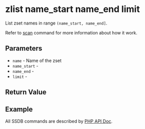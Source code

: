# zlist name_start name_end limit

List zset names in range `(name_start, name_end]`.

Refer to [scan](./scan.html) command for more information about how it work.

## Parameters

* `name` - Name of the zset
* `name_start` -
* `name_end` -
* `limit` -

## Return Value

## Example

All SSDB commands are described by [PHP API Doc](https://ssdb.io/docs/php/).
